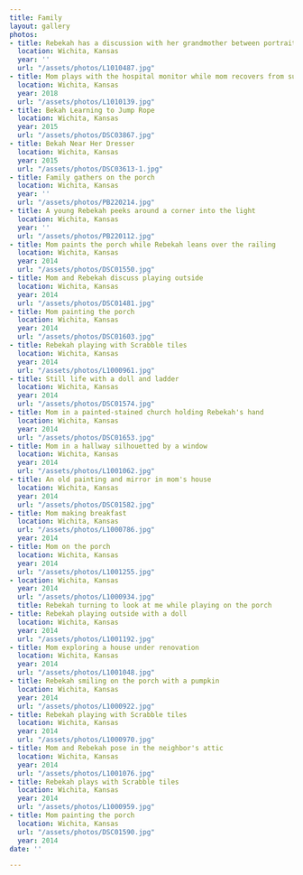 ```yaml
---
title: Family
layout: gallery
photos:
- title: Rebekah has a discussion with her grandmother between portraits
  location: Wichita, Kansas
  year: ''
  url: "/assets/photos/L1010487.jpg"
- title: Mom plays with the hospital monitor while mom recovers from surgery
  location: Wichita, Kansas
  year: 2018
  url: "/assets/photos/L1010139.jpg"
- title: Bekah Learning to Jump Rope
  location: Wichita, Kansas
  year: 2015
  url: "/assets/photos/DSC03867.jpg"
- title: Bekah Near Her Dresser
  location: Wichita, Kansas
  year: 2015
  url: "/assets/photos/DSC03613-1.jpg"
- title: Family gathers on the porch
  location: Wichita, Kansas
  year: ''
  url: "/assets/photos/PB220214.jpg"
- title: A young Rebekah peeks around a corner into the light
  location: Wichita, Kansas
  year: ''
  url: "/assets/photos/PB220112.jpg"
- title: Mom paints the porch while Rebekah leans over the railing
  location: Wichita, Kansas
  year: 2014
  url: "/assets/photos/DSC01550.jpg"
- title: Mom and Rebekah discuss playing outside
  location: Wichita, Kansas
  year: 2014
  url: "/assets/photos/DSC01481.jpg"
- title: Mom painting the porch
  location: Wichita, Kansas
  year: 2014
  url: "/assets/photos/DSC01603.jpg"
- title: Rebekah playing with Scrabble tiles
  location: Wichita, Kansas
  year: 2014
  url: "/assets/photos/L1000961.jpg"
- title: Still life with a doll and ladder
  location: Wichita, Kansas
  year: 2014
  url: "/assets/photos/DSC01574.jpg"
- title: Mom in a painted-stained church holding Rebekah's hand
  location: Wichita, Kansas
  year: 2014
  url: "/assets/photos/DSC01653.jpg"
- title: Mom in a hallway silhouetted by a window
  location: Wichita, Kansas
  year: 2014
  url: "/assets/photos/L1001062.jpg"
- title: An old painting and mirror in mom's house
  location: Wichita, Kansas
  year: 2014
  url: "/assets/photos/DSC01582.jpg"
- title: Mom making breakfast
  location: Wichita, Kansas
  url: "/assets/photos/L1000786.jpg"
  year: 2014
- title: Mom on the porch
  location: Wichita, Kansas
  year: 2014
  url: "/assets/photos/L1001255.jpg"
- location: Wichita, Kansas
  year: 2014
  url: "/assets/photos/L1000934.jpg"
  title: Rebekah turning to look at me while playing on the porch
- title: Rebekah playing outside with a doll
  location: Wichita, Kansas
  year: 2014
  url: "/assets/photos/L1001192.jpg"
- title: Mom exploring a house under renovation
  location: Wichita, Kansas
  year: 2014
  url: "/assets/photos/L1001048.jpg"
- title: Rebekah smiling on the porch with a pumpkin
  location: Wichita, Kansas
  year: 2014
  url: "/assets/photos/L1000922.jpg"
- title: Rebekah playing with Scrabble tiles
  location: Wichita, Kansas
  year: 2014
  url: "/assets/photos/L1000970.jpg"
- title: Mom and Rebekah pose in the neighbor's attic
  location: Wichita, Kansas
  year: 2014
  url: "/assets/photos/L1001076.jpg"
- title: Rebekah plays with Scrabble tiles
  location: Wichita, Kansas
  year: 2014
  url: "/assets/photos/L1000959.jpg"
- title: Mom painting the porch
  location: Wichita, Kansas
  url: "/assets/photos/DSC01590.jpg"
  year: 2014
date: ''

---
```

